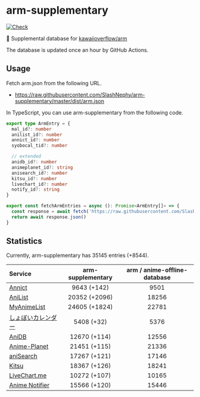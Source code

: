 # arm-supplementary

[![Check](https://github.com/SlashNephy/arm-supplementary/actions/workflows/check-node.yml/badge.svg)](https://github.com/SlashNephy/arm-supplementary/actions/workflows/check-node.yml)

💊 Supplemental database for [kawaiioverflow/arm](https://github.com/kawaiioverflow/arm)

The database is updated once an hour by GitHub Actions.

## Usage

Fetch arm.json from the following URL.

- https://raw.githubusercontent.com/SlashNephy/arm-supplementary/master/dist/arm.json

In TypeScript, you can use arm-supplementary from the following code.

```TypeScript
export type ArmEntry = {
  mal_id?: number
  anilist_id?: number
  annict_id?: number
  syobocal_tid?: number

  // extended
  anidb_id?: number
  animeplanet_id?: string
  anisearch_id?: number
  kitsu_id?: number
  livechart_id?: number
  notify_id?: string
}

export const fetchArmEntries = async (): Promise<ArmEntry[]> => {
  const response = await fetch('https://raw.githubusercontent.com/SlashNephy/arm-supplementary/master/dist/arm.json')
  return await response.json()
}
```

## Statistics

Currently, arm-supplementary has 35145 entries (+8544).

| Service                                     | arm-supplementary | arm / anime-offline-database |
| :------------------------------------------ | :---------------: | :--------------------------: |
| [Annict](https://annict.com)                |    9643 (+142)    |             9501             |
| [AniList](https://anilist.co)               |   20352 (+2096)   |            18256             |
| [MyAnimeList](https://myanimelist.net)      |   24605 (+1824)   |            22781             |
| [しょぼいカレンダー](https://cal.syoboi.jp) |    5408 (+32)     |             5376             |
| [AniDB](https://anidb.net)                  |   12670 (+114)    |            12556             |
| [Anime-Planet](https://anime-planet.com)    |   21451 (+115)    |            21336             |
| [aniSearch](https://anisearch.com)          |   17267 (+121)    |            17146             |
| [Kitsu](https://kitsu.io)                   |   18367 (+126)    |            18241             |
| [LiveChart.me](https://livechart.me)        |   10272 (+107)    |            10165             |
| [Anime Notifier](https://notify.moe)        |   15566 (+120)    |            15446             |
